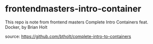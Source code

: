 # frontendmasters-intro-container
This repo is note from frontend masters Complete Intro Containers feat. Docker, by Brian Holt 


source: https://github.com/btholt/complete-intro-to-containers